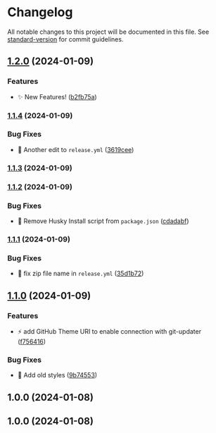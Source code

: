 # Changelog

All notable changes to this project will be documented in this file. See [standard-version](https://github.com/conventional-changelog/standard-version) for commit guidelines.

## [1.2.0](https://github.com/Herm71/casaluna-block-theme/compare/v1.1.4...v1.2.0) (2024-01-09)


### Features

* :sparkles: New Features! ([b2fb75a](https://github.com/Herm71/casaluna-block-theme/commit/b2fb75a0fe5b230ffca1322ce2e8a70703e2b23a))

### [1.1.4](https://github.com/Herm71/casaluna-block-theme/compare/v1.1.3...v1.1.4) (2024-01-09)


### Bug Fixes

* :bug: Another edit to `release.yml` ([3619cee](https://github.com/Herm71/casaluna-block-theme/commit/3619ceeda09accaa51db95bb6f4082b81948a4a7))

### [1.1.3](https://github.com/Herm71/casaluna-block-theme/compare/v1.1.2...v1.1.3) (2024-01-09)

### [1.1.2](https://github.com/Herm71/casaluna-block-theme/compare/v1.1.1...v1.1.2) (2024-01-09)


### Bug Fixes

* :bug: Remove Husky Install script from `package.json` ([cdadabf](https://github.com/Herm71/casaluna-block-theme/commit/cdadabfaf68a62b1bec165e7a07c843d4b445496))

### [1.1.1](https://github.com/Herm71/casaluna-block-theme/compare/v1.1.0...v1.1.1) (2024-01-09)


### Bug Fixes

* :bug: fix zip file name in `release.yml` ([35d1b72](https://github.com/Herm71/casaluna-block-theme/commit/35d1b7245cb303f4e9282964ffa757045e69c772))

## [1.1.0](https://github.com/Herm71/casaluna-block-theme/compare/v1.0.0...v1.1.0) (2024-01-09)


### Features

* :zap: add GitHub Theme URI to enable connection with git-updater ([f756416](https://github.com/Herm71/casaluna-block-theme/commit/f756416ff4206bd9d6d5b5d4e264354a4ee40531))


### Bug Fixes

* :lipstick: Add old styles ([9b74553](https://github.com/Herm71/casaluna-block-theme/commit/9b74553055679bf88d5ce939f6e54fcc11880958))

## 1.0.0 (2024-01-08)

## 1.0.0 (2024-01-08)
